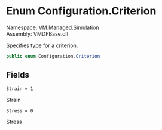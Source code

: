 # Enum Configuration.Criterion

Namespace: [VM.Managed.Simulation](VM.Managed.Simulation.md)  
Assembly: VMDFBase.dll  

Specifies type for a criterion.

```csharp
public enum Configuration.Criterion
```

## Fields

`Strain = 1` 

Strain



`Stress = 0` 

Stress





